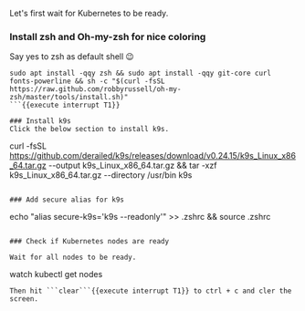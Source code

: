 Let's first wait for Kubernetes to be ready.

### Install zsh and Oh-my-zsh for nice coloring
Say yes to zsh as default shell 😉️
```
sudo apt install -qqy zsh && sudo apt install -qqy git-core curl fonts-powerline && sh -c "$(curl -fsSL https://raw.github.com/robbyrussell/oh-my-zsh/master/tools/install.sh)" 
```{{execute interrupt T1}}

### Install k9s
Click the below section to install k9s.
```
curl -fsSL https://github.com/derailed/k9s/releases/download/v0.24.15/k9s_Linux_x86_64.tar.gz --output k9s_Linux_x86_64.tar.gz && tar -xzf k9s_Linux_x86_64.tar.gz --directory /usr/bin k9s
```{{execute T1}}

### Add secure alias for k9s
```
echo "alias secure-k9s='k9s --readonly'" >> .zshrc && source .zshrc
```{{execute T1}}

### Check if Kubernetes nodes are ready

Wait for all nodes to be ready.
```
watch kubectl get nodes
```{{execute T1}}
Then hit ```clear```{{execute interrupt T1}} to ctrl + c and cler the screen.